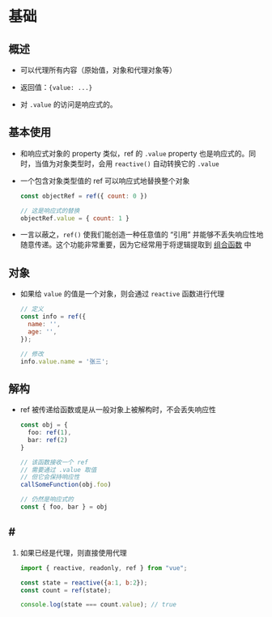 # 基础

## 概述

*   可以代理所有内容（原始值，对象和代理对象等）

*   返回值：`{value: ...}`

*   对 `.value` 的访问是响应式的。

## 基本使用

*   和响应式对象的 property 类似，ref 的 `.value` property 也是响应式的。同时，当值为对象类型时，会用 `reactive()` 自动转换它的 `.value`

*   一个包含对象类型值的 ref 可以响应式地替换整个对象

    ```javascript
    const objectRef = ref({ count: 0 })

    // 这是响应式的替换
    objectRef.value = { count: 1 }
    ```

*   一言以蔽之，`ref()` 使我们能创造一种任意值的 “引用” 并能够不丢失响应性地随意传递。这个功能非常重要，因为它经常用于将逻辑提取到 [组合函数](https://staging-cn.vuejs.org/guide/reusability/composables.html "组合函数") 中

## 对象

*   如果给 `value` 的值是一个对象，则会通过 `reactive` 函数进行代理

    ```javascript
    // 定义
    const info = ref({
      name: '',
      age: '',
    });

    // 修改
    info.value.name = '张三';

    ```

## 解构

*   ref 被传递给函数或是从一般对象上被解构时，不会丢失响应性

    ```typescript
    const obj = {
      foo: ref(1),
      bar: ref(2)
    }

    // 该函数接收一个 ref
    // 需要通过 .value 取值
    // 但它会保持响应性
    callSomeFunction(obj.foo)

    // 仍然是响应式的
    const { foo, bar } = obj
    ```

## \#

1.  如果已经是代理，则直接使用代理

    ```javascript
    import { reactive, readonly, ref } from "vue";

    const state = reactive({a:1, b:2});
    const count = ref(state);

    console.log(state === count.value); // true
    ```
